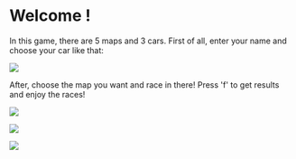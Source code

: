# Welcome !

In this game, there are 5 maps and 3 cars. First of all, enter your name and choose your car like that:

![](https://i.stack.imgur.com/hlfcf.png)

After, choose the map you want and race in there! Press 'f' to get results and enjoy the races!

![](https://i.stack.imgur.com/AV2CM.png)

![](https://i.stack.imgur.com/QlyeE.png)

![](https://i.stack.imgur.com/IFPly.png)
